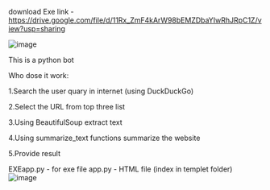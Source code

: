 download Exe link -https://drive.google.com/file/d/11Rx_ZmF4kArW98bEMZDbaYIwRhJRpC1Z/view?usp=sharing

![image](https://github.com/user-attachments/assets/9f1348a9-7aab-4e74-884b-ded1a45b4b19)

This is a python bot

Who dose it work:

1.Search the user quary in internet (using DuckDuckGo)

2.Select the URL from top three list

3.Using BeautifulSoup extract text

4.Using summarize_text functions summarize the website 

5.Provide result

EXEapp.py - for exe file
app.py    - HTML file (index in templet folder)
![image](https://github.com/user-attachments/assets/ade7e41d-173a-4374-9f4d-903a59782c8f)
